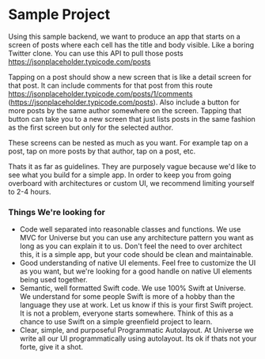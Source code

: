 # Sample Project

Using this sample backend, we want to produce an app that starts on a screen of posts where each cell has the title and body visible. Like a boring Twitter clone. You can use this API to pull those posts https://jsonplaceholder.typicode.com/posts

Tapping on a post should show a new screen that is like a detail screen for that post. It can include comments for that post from this route https://jsonplaceholder.typicode.com/posts/1/comments (https://jsonplaceholder.typicode.com/posts). Also include a button for more posts by the same author somewhere on the screen. Tapping that button can take you to a new screen that just lists posts in the same fashion as the first screen but only for the selected author.

These screens can be nested as much as you want. For example tap on a post, tap on more posts by that author, tap on a post, etc.

Thats it as far as guidelines. They are purposely vague because we'd like to see what you build for a simple app. In order to keep you from going overboard with architectures or custom UI, we recommend limiting yourself to 2-4 hours.

### Things We're looking for

* Code well separated into reasonable classes and functions. We use MVC for Universe but you can use any architecture pattern you want as long as you can explain it to us. Don't feel the need to over architect this, it is a simple app, but your code should be clean and maintainable.
* Good understanding of native UI elements. Feel free to customize the UI as you want, but we're looking for a good handle on native UI elements being used together.
* Semantic, well formatted Swift code. We use 100% Swift at Universe. We understand for some people Swift is more of a hobby than the language they use at work. Let us know if this is your first Swift project. It is not a problem, everyone starts somewhere. Think of this as a chance to use Swift on a simple greenfield project to learn.
* Clear, simple, and purposeful Programmatic Autolayout. At Universe we write all our UI programmatically using autolayout. Its ok if thats not your forte, give it a shot.